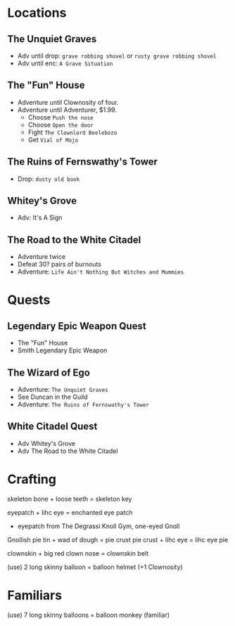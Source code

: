 # Locations

## The Unquiet Graves
- Adv until drop: `grave robbing shovel` or `rusty grave robbing shovel`
- Adv until enc: `A Grave Situation`

## The "Fun" House
- Adventure until Clownosity of four.
- Adventure until Adventurer, $1.99.
  - Choose `Push the nose`
  - Choose `Open the door`
  - Fight `The Clownlord Beelebozo`
  - Get `Vial of Mojo`

## The Ruins of Fernswathy's Tower
- Drop: `dusty old book`

## Whitey's Grove
- Adv: It's A Sign

## The Road to the White Citadel
- Adventure twice
- Defeat 30? pairs of burnouts
- Adventure: `Life Ain't Nothing But Witches and Mummies`

# Quests

## Legendary Epic Weapon Quest
- The "Fun" House
- Smith Legendary Epic Weapon

## The Wizard of Ego
- Adventure: `The Unquiet Graves`
- See Duncan in the Guild
- Adventure: `The Ruins of Fernswathy's Tower`

## White Citadel Quest
- Adv Whitey's Grove
- Adv The Road to the White Citadel

# Crafting

skeleton bone + loose teeth = skeleton key

eyepatch + lihc eye = enchanted eye patch
- eyepatch from The Degrassi Knoll Gym, one-eyed Gnoll

Gnollish pie tin + wad of dough = pie crust
pie crust + lihc eye = lihc eye pie

clownskin + big red clown nose = clownskin belt

(use) 2 long skinny balloon = balloon helmet (+1 Clownosity)

# Familiars

(use) 7 long skinny balloons = balloon monkey (familiar)